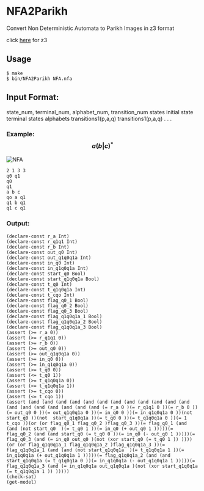 # NFA2Parikh
Convert Non Deterministic Automata to Parikh Images in z3 format

click [here](https://github.com/Z3Prover/z3) for z3

## Usage
```
$ make
$ bin/NFA2Parikh NFA.nfa
```

## Input Format:
state_num, terminal_num, alphabet_num, transition_num
states
initial state
terminal states
alphabets
transitions1(p,a,q)
transitions1(p,a,q)
.
.
.
### Example: $$a(b|c)^*$$
![NFA](https://i.imgur.com/iSZEUZj.png)
```
2 1 3 3
q0 q1
q0
q1
a b c
qo a q1
q1 b q1
q1 c q1
```
### Output:
```
(declare-const r_a Int)
(declare-const r_q1q1 Int)
(declare-const r_b Int)
(declare-const out_q0 Int)
(declare-const out_q1q0q1a Int)
(declare-const in_q0 Int)
(declare-const in_q1q0q1a Int)
(declare-const start_q0 Bool)
(declare-const start_q1q0q1a Bool)
(declare-const t_q0 Int)
(declare-const t_q1q0q1a Int)
(declare-const t_cqo Int)
(declare-const flag_q0_1 Bool)
(declare-const flag_q0_2 Bool)
(declare-const flag_q0_3 Bool)
(declare-const flag_q1q0q1a_1 Bool)
(declare-const flag_q1q0q1a_2 Bool)
(declare-const flag_q1q0q1a_3 Bool)
(assert (>= r_a 0))
(assert (>= r_q1q1 0))
(assert (>= r_b 0))
(assert (>= out_q0 0))
(assert (>= out_q1q0q1a 0))
(assert (>= in_q0 0))
(assert (>= in_q1q0q1a 0))
(assert (>= t_q0 0))
(assert (<= t_q0 1))
(assert (>= t_q1q0q1a 0))
(assert (<= t_q1q0q1a 1))
(assert (>= t_cqo 0))
(assert (<= t_cqo 1))
(assert (and (and (and (and (and (and (and (and (and (and (and (and (and (and (and (and (and (and (and (= r_a 0 )(= r_q1q1 0 ))(= r_b 0 ))(= out_q0 0 ))(= out_q1q0q1a 0 ))(= in_q0 0 ))(= in_q1q0q1a 0 ))(not  start_q0 ))(not  start_q1q0q1a ))(= t_q0 0 ))(= t_q1q0q1a 0 ))(= 1 t_cqo ))(or (or flag_q0_1 flag_q0_2 )flag_q0_3 ))(= flag_q0_1 (and (and (not start_q0  )(= t_q0 1 ))(= in_q0 (+ out_q0 1 )))))(= flag_q0_2 (and (and start_q0 (= t_q0 0 ))(= in_q0 (- out_q0 1 )))))(= flag_q0_3 (and (= in_q0 out_q0 )(not (xor start_q0 (= t_q0 1 )) ))))(or (or flag_q1q0q1a_1 flag_q1q0q1a_2 )flag_q1q0q1a_3 ))(= flag_q1q0q1a_1 (and (and (not start_q1q0q1a  )(= t_q1q0q1a 1 ))(= in_q1q0q1a (+ out_q1q0q1a 1 )))))(= flag_q1q0q1a_2 (and (and start_q1q0q1a (= t_q1q0q1a 0 ))(= in_q1q0q1a (- out_q1q0q1a 1 )))))(= flag_q1q0q1a_3 (and (= in_q1q0q1a out_q1q0q1a )(not (xor start_q1q0q1a (= t_q1q0q1a 1 )) )))))
(check-sat)
(get-model)
```